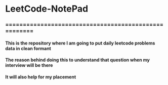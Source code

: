 # LeetCode-NotePad
### =====================================================
#### This is the repository where I am going to put daily leetcode problems data in clean formant
#### The reason behind doing this to understand that question when my interview will be there
#### It will also help for my placement
